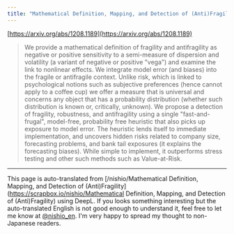 ```yaml
---
title: "Mathematical Definition, Mapping, and Detection of (Anti)Fragility"
---
```


[https://arxiv.org/abs/1208.1189](https://arxiv.org/abs/1208.1189)
> We provide a mathematical definition of fragility and antifragility as negative or positive sensitivity to a semi-measure of dispersion and volatility (a variant of negative or positive "vega") and examine the link to nonlinear effects. We integrate model error (and biases) into the fragile or antifragile context. Unlike risk, which is linked to psychological notions such as subjective preferences (hence cannot apply to a coffee cup) we offer a measure that is universal and concerns any object that has a probability distribution (whether such distribution is known or, critically, unknown). We propose a detection of fragility, robustness, and antifragility using a single "fast-and-frugal", model-free, probability free heuristic that also picks up exposure to model error. The heuristic lends itself to immediate implementation, and uncovers hidden risks related to company size, forecasting problems, and bank tail exposures (it explains the forecasting biases). While simple to implement, it outperforms stress testing and other such methods such as Value-at-Risk.

---
This page is auto-translated from [/nishio/Mathematical Definition, Mapping, and Detection of (Anti)Fragility](https://scrapbox.io/nishio/Mathematical Definition, Mapping, and Detection of (Anti)Fragility) using DeepL. If you looks something interesting but the auto-translated English is not good enough to understand it, feel free to let me know at [@nishio_en](https://twitter.com/nishio_en). I'm very happy to spread my thought to non-Japanese readers.
